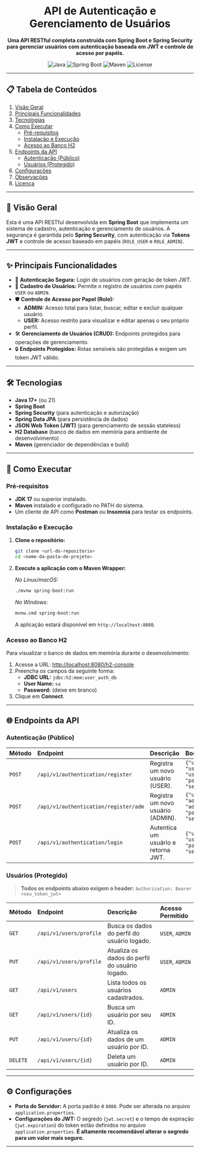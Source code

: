 <div align="center">
  <h1>API de Autenticação e Gerenciamento de Usuários</h1>
  <p>
    <strong>Uma API RESTful completa construída com Spring Boot e Spring Security para gerenciar usuários com autenticação baseada em JWT e controle de acesso por papéis.</strong>
  </p>

  <p>
    <img alt="Java" src="https://img.shields.io/badge/Java-17 | 21-blue.svg?style=for-the-badge&logo=openjdk">
    <img alt="Spring Boot" src="https://img.shields.io/badge/Spring_Boot-3.x.x-success.svg?style=for-the-badge&logo=spring">
    <img alt="Maven" src="https://img.shields.io/badge/Maven-4.0.0-red.svg?style=for-the-badge&logo=apachemaven">
    <img alt="License" src="https://img.shields.io/badge/Licença-Estudo-informational.svg?style=for-the-badge">
  </p>
</div>

---

## 📋 Tabela de Conteúdos

1.  [Visão Geral](#-visão-geral)
2.  [Principais Funcionalidades](#-principais-funcionalidades)
3.  [Tecnologias](#-tecnologias)
4.  [Como Executar](#-como-executar)
    - [Pré-requisitos](#pré-requisitos)
    - [Instalação e Execução](#instalação-e-execução)
    - [Acesso ao Banco H2](#acesso-ao-banco-h2)
5.  [Endpoints da API](#-endpoints-da-api)
    - [Autenticação (Público)](#autenticação-público)
    - [Usuários (Protegido)](#usuários-protegido)
6.  [Configurações](#-configurações)
7.  [Observações](#-observações)
8.  [Licença](#-licença)

---

## 🎯 Visão Geral

Esta é uma API RESTful desenvolvida em **Spring Boot** que implementa um sistema de cadastro, autenticação e gerenciamento de usuários. A segurança é garantida pelo **Spring Security**, com autenticação via **Tokens JWT** e controle de acesso baseado em papéis (`ROLE_USER` e `ROLE_ADMIN`).

---

## ✨ Principais Funcionalidades

-   🔐 **Autenticação Segura:** Login de usuários com geração de token JWT.
-   👤 **Cadastro de Usuários:** Permite o registro de usuários com papéis `USER` ou `ADMIN`.
-   🛡️ **Controle de Acesso por Papel (Role):**
    -   **ADMIN:** Acesso total para listar, buscar, editar e excluir qualquer usuário.
    -   **USER:** Acesso restrito para visualizar e editar apenas o seu próprio perfil.
-   🛠️ **Gerenciamento de Usuários (CRUD):** Endpoints protegidos para operações de gerenciamento.
-   🔒 **Endpoints Protegidos:** Rotas sensíveis são protegidas e exigem um token JWT válido.

---

## 🛠️ Tecnologias

-   **Java 17+** (ou 21)
-   **Spring Boot**
-   **Spring Security** (para autenticação e autorização)
-   **Spring Data JPA** (para persistência de dados)
-   **JSON Web Token (JWT)** (para gerenciamento de sessão stateless)
-   **H2 Database** (banco de dados em memória para ambiente de desenvolvimento)
-   **Maven** (gerenciador de dependências e build)

---

## 🚀 Como Executar

### Pré-requisitos

-   **JDK 17** ou superior instalado.
-   **Maven** instalado e configurado no PATH do sistema.
-   Um cliente de API como **Postman** ou **Insomnia** para testar os endpoints.

### Instalação e Execução

1.  **Clone o repositório:**
    ```sh
    git clone <url-do-repositorio>
    cd <nome-da-pasta-do-projeto>
    ```

2.  **Execute a aplicação com o Maven Wrapper:**

    *No Linux/macOS:*
    ```sh
    ./mvnw spring-boot:run
    ```

    *No Windows:*
    ```sh
    mvnw.cmd spring-boot:run
    ```
    A aplicação estará disponível em `http://localhost:8080`.

### Acesso ao Banco H2

Para visualizar o banco de dados em memória durante o desenvolvimento:

1.  Acesse a URL: [http://localhost:8080/h2-console](http://localhost:8080/h2-console)
2.  Preencha os campos da seguinte forma:
    -   **JDBC URL:** `jdbc:h2:mem:user_auth_db`
    -   **User Name:** `sa`
    -   **Password:** (deixe em branco)
3.  Clique em **Connect**.

---

## 🌐 Endpoints da API

### Autenticação (Público)

| Método | Endpoint                    | Descrição                          | Body (Exemplo)                                                               |
| :----- | :-------------------------- | :--------------------------------- | :--------------------------------------------------------------------------- |
| `POST` | `/api/v1/authentication/register`        | Registra um novo usuário (USER).   | `{"username": "user", "email": "user@email.com", "password": "senha123"}`    |
| `POST` | `/api/v1/authentication/register/adm`  | Registra um novo usuário (ADMIN).  | `{"username": "admin", "email": "admin@email.com", "password": "senha123"}` |
| `POST` | `/api/v1/authentication/login`           | Autentica um usuário e retorna JWT.| `{"username": "user", "password": "senha123"}`                               |

### Usuários (Protegido)

> **Todos os endpoints abaixo exigem o header:** `Authorization: Bearer <seu_token_jwt>`

| Método   | Endpoint              | Descrição                                 | Acesso Permitido       |
| :------- | :-------------------- | :---------------------------------------- | :--------------------- |
| `GET`    | `/api/v1/users/profile`  | Busca os dados do perfil do usuário logado. | `USER`, `ADMIN`        |
| `PUT`    | `/api/v1/users/profile`  | Atualiza os dados do perfil do usuário logado.| `USER`, `ADMIN`        |
| `GET`    | `/api/v1/users`          | Lista todos os usuários cadastrados.      | `ADMIN`                |
| `GET`    | `/api/v1/users/{id}`     | Busca um usuário por seu ID.              | `ADMIN`                |
| `PUT`    | `/api/v1/users/{id}`     | Atualiza os dados de um usuário por ID.   | `ADMIN`                |
| `DELETE` | `/api/v1/users/{id}`     | Deleta um usuário por ID.                 | `ADMIN`                |

---

## ⚙️ Configurações

-   **Porta do Servidor:** A porta padrão é `8080`. Pode ser alterada no arquivo `application.properties`.
-   **Configurações do JWT:** O segredo (`jwt.secret`) e o tempo de expiração (`jwt.expiration`) do token estão definidos no arquivo `application.properties`. **É altamente recomendável alterar o segredo para um valor mais seguro.**

---
